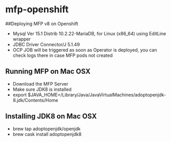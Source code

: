 # mfp-openshift

##Deploying MFP v8 on Openshift
- Mysql  Ver 15.1 Distrib 10.2.22-MariaDB, for Linux (x86_64) using  EditLine wrapper
- JDBC Driver Connector/J 5.1.49
- OCP JOB will be triggered as soon as Operator is deployed, you can check logs there in case MFP pods not created

## Running MFP on Mac OSX
- Download the MFP Server
- Make sure JDK8 is installed
- export $JAVA_HOME=/Library/Java/JavaVirtualMachines/adoptopenjdk-8.jdk/Contents/Home


## Installing JDK8 on Mac OSX
- brew tap adoptopenjdk/openjdk
- brew cask install adoptopenjdk8

